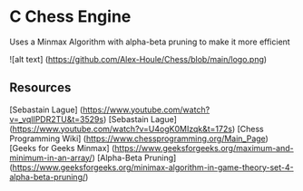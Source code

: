 # C Chess Engine 
Uses a Minmax Algorithm with alpha-beta pruning to make it more efficient 

![alt text] (https://github.com/Alex-Houle/Chess/blob/main/logo.png)

## Resources 
[Sebastain Lague] (https://www.youtube.com/watch?v=_vqlIPDR2TU&t=3529s)
[Sebastain Lague] (https://www.youtube.com/watch?v=U4ogK0MIzqk&t=172s)
[Chess Programming Wiki] (https://www.chessprogramming.org/Main_Page)
[Geeks for Geeks Minmax] (https://www.geeksforgeeks.org/maximum-and-minimum-in-an-array/)
[Alpha-Beta Pruning] (https://www.geeksforgeeks.org/minimax-algorithm-in-game-theory-set-4-alpha-beta-pruning/)
